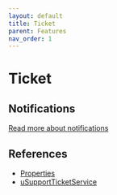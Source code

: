 ```yaml
---
layout: default
title: Ticket
parent: Features
nav_order: 1
---
```


# Ticket

## Notifications
[Read more about notifications](/docs/extend.html#extend)

## References
- [Properties](/docs/references/tables.html#usupportticket)
- [uSupportTicketService](/docs/references/services.html#usupportticketservice)